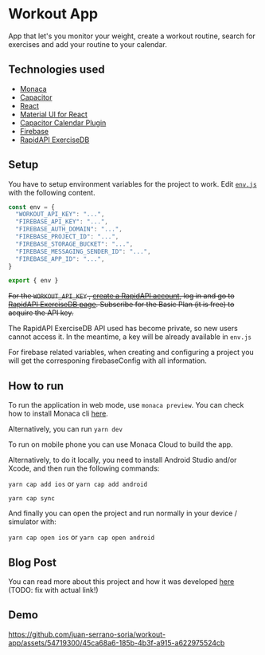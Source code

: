 # Workout App

App that let's you monitor your weight, create a workout routine, search for exercises and add your routine to your calendar.

## Technologies used
- [Monaca](https://ja.monaca.io/)
- [Capacitor](https://capacitorjs.com/)
- [React](https://react.dev/)
- [Material UI for React](https://mui.com/material-ui/getting-started/)
- [Capacitor Calendar Plugin](https://github.com/sharryland-org/capacitor-calendar-plugin)
- [Firebase](https://firebase.google.com/)
- [RapidAPI ExerciseDB](https://rapidapi.com/justin-WFnsXH_t6/api/exercisedb)


## Setup
You have to setup environment variables for the project to work. Edit [`env.js`](https://github.com/juan-serrano-soria/workout-app/blob/main/src/env.js) with the following content.
``` javascript
const env = {
  "WORKOUT_API_KEY": "...",
  "FIREBASE_API_KEY": "...",
  "FIREBASE_AUTH_DOMAIN": "...",
  "FIREBASE_PROJECT_ID": "...",
  "FIREBASE_STORAGE_BUCKET": "...",
  "FIREBASE_MESSAGING_SENDER_ID": "...",
  "FIREBASE_APP_ID": "...",
}

export { env }
```
~~For the `WORKOUT_API_KEY` , [create a RapidAPI account](https://rapidapi.com/auth/sign-up), log in and go to [RapidAPI ExerciseDB page](https://rapidapi.com/justin-WFnsXH_t6/api/exercisedb/pricing). Subscribe for the Basic Plan (it is free) to acquire the API key.~~

The RapidAPI ExerciseDB API used has become private, so new users cannot access it. In the meantime, a key will be already available in `env.js`

For firebase related variables, when creating and configuring a project you will get the corresponing firebaseConfig with all information.

## How to run
To run the application in web mode, use `monaca preview`. You can check how to install Monaca cli [here](https://en.docs.monaca.io/tutorials/monaca_cli).

Alternatively, you can run `yarn dev`

To run on mobile phone you can use Monaca Cloud to build the app.

Alternatively, to do it locally, you need to install Android Studio and/or Xcode, and then run the following commands:

`yarn cap add ios` or `yarn cap add android`

`yarn cap sync`

And finally you can open the project and run normally in your device / simulator with:

`yarn cap open ios` or `yarn cap open android`

## Blog Post
You can read more about this project and how it was developed [here](https://cat-bounce.com/) (TODO: fix with actual link!)


## Demo

https://github.com/juan-serrano-soria/workout-app/assets/54719300/45ca68a6-185b-4b3f-a915-a622975524cb

